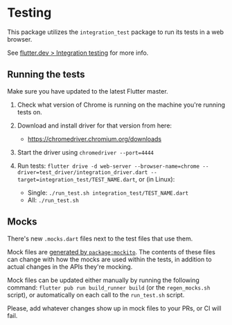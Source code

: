 # Testing

This package utilizes the `integration_test` package to run its tests in a web browser.

See [flutter.dev > Integration testing](https://flutter.dev/docs/testing/integration-tests) for more info.

## Running the tests

Make sure you have updated to the latest Flutter master.

1. Check what version of Chrome is running on the machine you're running tests on.

2. Download and install driver for that version from here:
    * <https://chromedriver.chromium.org/downloads>

3. Start the driver using `chromedriver --port=4444`

4. Run tests: `flutter drive -d web-server --browser-name=chrome --driver=test_driver/integration_driver.dart --target=integration_test/TEST_NAME.dart`, or (in Linux):

    * Single: `./run_test.sh integration_test/TEST_NAME.dart`
    * All: `./run_test.sh`

## Mocks

There's new `.mocks.dart` files next to the test files that use them.

Mock files are [generated by `package:mockito`](https://github.com/dart-lang/mockito/blob/master/NULL_SAFETY_README.md#code-generation). The contents of these files can change with how the mocks are used within the tests, in addition to actual changes in the APIs they're mocking.

Mock files can be updated either manually by running the following command: `flutter pub run build_runner build` (or the `regen_mocks.sh` script), or automatically on each call to the `run_test.sh` script.

Please, add whatever changes show up in mock files to your PRs, or CI will fail.
